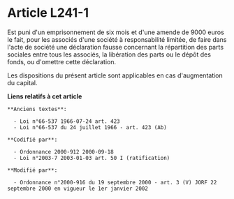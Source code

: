 # Article L241-1

Est puni d'un emprisonnement de six mois et d'une amende de 9000 euros le fait, pour les associés d'une société à
responsabilité limitée, de faire dans l'acte de société une déclaration fausse concernant la répartition des parts sociales
entre tous les associés, la libération des parts ou le dépôt des fonds, ou d'omettre cette déclaration.

Les dispositions du présent article sont applicables en cas d'augmentation du capital.

**Liens relatifs à cet article**

	**Anciens textes**:

	  - Loi n°66-537 1966-07-24 art. 423
	  - Loi n°66-537 du 24 juillet 1966 - art. 423 (Ab)

	**Codifié par**:

	  - Ordonnance 2000-912 2000-09-18
	  - Loi n°2003-7 2003-01-03 art. 50 I (ratification)

	**Modifié par**:

	  - Ordonnance n°2000-916 du 19 septembre 2000 - art. 3 (V) JORF 22 septembre 2000 en vigueur le 1er janvier 2002
